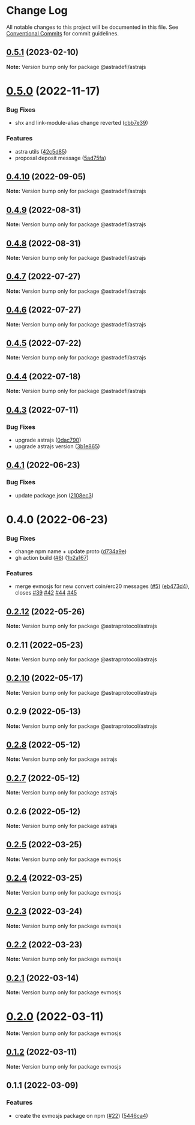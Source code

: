 # Change Log

All notable changes to this project will be documented in this file.
See [Conventional Commits](https://conventionalcommits.org) for commit guidelines.

## [0.5.1](https://github.com/astraprotocol/astrajs/compare/@astradefi/astrajs@0.5.0...@astradefi/astrajs@0.5.1) (2023-02-10)

**Note:** Version bump only for package @astradefi/astrajs

# [0.5.0](https://github.com/astraprotocol/astrajs/compare/@astradefi/astrajs@0.4.10...@astradefi/astrajs@0.5.0) (2022-11-17)

### Bug Fixes

- shx and link-module-alias change reverted ([cbb7e39](https://github.com/astraprotocol/astrajs/commit/cbb7e396f88f87f32f349c0c2d740902ce15be49))

### Features

- astra utils ([42c5d85](https://github.com/astraprotocol/astrajs/commit/42c5d859027b190701d797d8d70ccd9cccd33abe))
- proposal deposit message ([5ad75fa](https://github.com/astraprotocol/astrajs/commit/5ad75fad7c46f5ce416078550a7ca95209046fac))

## [0.4.10](https://github.com/astraprotocol/astrajs/compare/@astradefi/astrajs@0.4.9...@astradefi/astrajs@0.4.10) (2022-09-05)

**Note:** Version bump only for package @astradefi/astrajs

## [0.4.9](https://github.com/astraprotocol/astrajs/compare/@astradefi/astrajs@0.4.8...@astradefi/astrajs@0.4.9) (2022-08-31)

**Note:** Version bump only for package @astradefi/astrajs

## [0.4.8](https://github.com/astraprotocol/astrajs/compare/@astradefi/astrajs@0.4.7...@astradefi/astrajs@0.4.8) (2022-08-31)

**Note:** Version bump only for package @astradefi/astrajs

## [0.4.7](https://github.com/astraprotocol/astrajs/compare/@astradefi/astrajs@0.4.6...@astradefi/astrajs@0.4.7) (2022-07-27)

**Note:** Version bump only for package @astradefi/astrajs

## [0.4.6](https://github.com/astraprotocol/astrajs/compare/@astradefi/astrajs@0.4.5...@astradefi/astrajs@0.4.6) (2022-07-27)

**Note:** Version bump only for package @astradefi/astrajs

## [0.4.5](https://github.com/astraprotocol/astrajs/compare/@astradefi/astrajs@0.4.4...@astradefi/astrajs@0.4.5) (2022-07-22)

**Note:** Version bump only for package @astradefi/astrajs

## [0.4.4](https://github.com/astraprotocol/astrajs/compare/@astradefi/astrajs@0.4.3...@astradefi/astrajs@0.4.4) (2022-07-18)

**Note:** Version bump only for package @astradefi/astrajs

## [0.4.3](https://github.com/astraprotocol/astrajs/compare/@astradefi/astrajs@0.4.1...@astradefi/astrajs@0.4.3) (2022-07-11)

### Bug Fixes

- upgrade astrajs ([0dac790](https://github.com/astraprotocol/astrajs/commit/0dac790f58b2a7f58dacf8ac6093f70a09bee0d8))
- upgrade astrajs version ([3b1e865](https://github.com/astraprotocol/astrajs/commit/3b1e865e9a7276da1591bc926923e3d9a7086311))

## [0.4.1](https://github.com/astraprotocol/astrajs/compare/@astradefi/astrajs@0.4.0...@astradefi/astrajs@0.4.1) (2022-06-23)

### Bug Fixes

- update package.json ([2108ec3](https://github.com/astraprotocol/astrajs/commit/2108ec308c1abe79ff119d07080ef51fb83279a8))

# 0.4.0 (2022-06-23)

### Bug Fixes

- change npm name + update proto ([d734a9e](https://github.com/astraprotocol/astrajs/commit/d734a9ed44b6e784f2448e6e610aef2c0046013c))
- gh action build ([#8](https://github.com/astraprotocol/astrajs/issues/8)) ([1b2a167](https://github.com/astraprotocol/astrajs/commit/1b2a167846d592bece7ec0a717c92140ce4cdbfc))

### Features

- merge evmosjs for new convert coin/erc20 messages ([#5](https://github.com/astraprotocol/astrajs/issues/5)) ([eb473d4](https://github.com/astraprotocol/astrajs/commit/eb473d4acbfdf62639c090290c0e681a4e802725)), closes [#39](https://github.com/astraprotocol/astrajs/issues/39) [#42](https://github.com/astraprotocol/astrajs/issues/42) [#44](https://github.com/astraprotocol/astrajs/issues/44) [#45](https://github.com/astraprotocol/astrajs/issues/45)

## [0.2.12](https://github.com/astraprotocol/astrajs/compare/@astraprotocol/astrajs@0.2.11...@astraprotocol/astrajs@0.2.12) (2022-05-26)

**Note:** Version bump only for package @astraprotocol/astrajs

## 0.2.11 (2022-05-23)

**Note:** Version bump only for package @astraprotocol/astrajs

## [0.2.10](https://github.com/astraprotocol/astrajs/compare/@astraprotocol/astrajs@0.2.9...@astraprotocol/astrajs@0.2.10) (2022-05-17)

**Note:** Version bump only for package @astraprotocol/astrajs

## 0.2.9 (2022-05-13)

**Note:** Version bump only for package @astraprotocol/astrajs

## [0.2.8](https://github.com/astraprotocol/astrajs/compare/astrajs@0.2.7...astrajs@0.2.8) (2022-05-12)

**Note:** Version bump only for package astrajs

## [0.2.7](https://github.com/AstraProtocol/evmosjs/compare/astrajs@0.2.6...astrajs@0.2.7) (2022-05-12)

**Note:** Version bump only for package astrajs

## 0.2.6 (2022-05-12)

**Note:** Version bump only for package astrajs

## [0.2.5](https://github.com/astraprotocol/astrajs/compare/evmosjs@0.2.4...evmosjs@0.2.5) (2022-03-25)

**Note:** Version bump only for package evmosjs

## [0.2.4](https://github.com/astraprotocol/astrajs/compare/evmosjs@0.2.3...evmosjs@0.2.4) (2022-03-25)

**Note:** Version bump only for package evmosjs

## [0.2.3](https://github.com/astraprotocol/astrajs/compare/evmosjs@0.2.2...evmosjs@0.2.3) (2022-03-24)

**Note:** Version bump only for package evmosjs

## [0.2.2](https://github.com/astraprotocol/astrajs/compare/evmosjs@0.2.1...evmosjs@0.2.2) (2022-03-23)

**Note:** Version bump only for package evmosjs

## [0.2.1](https://github.com/astraprotocol/astrajs/compare/evmosjs@0.2.0...evmosjs@0.2.1) (2022-03-14)

**Note:** Version bump only for package evmosjs

# [0.2.0](https://github.com/astraprotocol/astrajs/compare/evmosjs@0.1.2...evmosjs@0.2.0) (2022-03-11)

**Note:** Version bump only for package evmosjs

## [0.1.2](https://github.com/astraprotocol/astrajs/compare/evmosjs@0.1.1...evmosjs@0.1.2) (2022-03-11)

**Note:** Version bump only for package evmosjs

## 0.1.1 (2022-03-09)

### Features

- create the evmosjs package on npm ([#22](https://github.com/astraprotocol/astrajs/issues/22)) ([5446ca4](https://github.com/astraprotocol/astrajs/commit/5446ca4e6fc027c6d26d5fce598ba1a5d1480e54))
